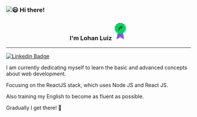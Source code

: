 ### <img src="https://media.giphy.com/media/hvRJCLFzcasrR4ia7z/giphy.gif" width="24px">😃 Hi there!

### <p align="center">I'm Lohan Luiz <img alt="GoStack Certificated" title="GoStack Certificated" height="50" src="gostack-badge.png" /></p>

---

[![Linkedin Badge](https://img.shields.io/badge/LinkedIn-Lohan%20Luiz-%237159c1)](https://www.linkedin.com/in/lohanluiz/)

I am currently dedicating myself to learn the basic and advanced concepts about web development. 

Focusing on the ReactJS stack, which uses Node JS and React JS.

Also training my English to become as fluent as possible.


Gradually I get there! 🚀
